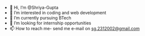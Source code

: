 - 👋 Hi, I’m @Shriya-Gupta
- 👀 I’m interested in coding and web development
- 🌱 I’m currently pursuing BTech
- 💞️ I’m looking for internship opportunities
- 📫 How to reach me- send me e-mail on sg.2312002@gmail.com

<!---
Shriya-Gupta/Shriya-Gupta is a ✨ special ✨ repository because its `README.md` (this file) appears on your GitHub profile.
You can click the Preview link to take a look at your changes.
--->

